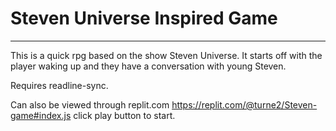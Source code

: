 # Steven Universe Inspired Game
______________________________

This is a quick rpg based on the show Steven Universe. It starts off with the player waking up and they have a conversation with young Steven. 

Requires readline-sync. 

Can also be viewed through replit.com https://replit.com/@turne2/Steven-game#index.js
click play button to start. 
